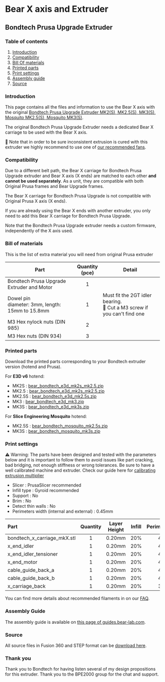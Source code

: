 # Bear X axis and Extruder

## Bondtech Prusa Upgrade Extruder

### Table of contents
  1. [Introduction](#introduction)
  1. [Compatibility](#compatibility)
  1. [Bill Of materials](#bill-of-materials)
  1. [Printed parts](#printed-parts)
  1. [Print settings](#print-settings)
  1. [Assembly guide](#assembly-guide)
  1. [Source](#source)



### Introduction

This page contains all the files and information to use the Bear X axis with the original [Bondtech Prusa Upgrade Extruder MK2(S), MK2.5(S), MK3(S), Mosquito MK2.5(S), Mosquito MK3(S)](https://www.bondtech.se/en/product-category/upgrade-kits/prusa/).

The original Bondtech Prusa Upgrade Extruder needs a dedicated Bear X carriage to be used with the Bear X axis.

:pushpin: Note that in order to be sure inconsistent extrusion is cured with this extruder we highly recommend to use one of [our recommended fans](../hotend_fan/README.md).



### Compatibility

Due to a different belt path, the Bear X carriage for Bondtech Prusa Upgrade extruder and Bear X axis (X ends) are matched to each other __and cannot be used separately__. As a unit, they are compatible with both Original Prusa frames and Bear Upgrade frames.

The Bear X carriage for Bondtech Prusa Upgrade is not compatible with Original Prusa X axis (X ends).

If you are already using the Bear X ends with another extruder, you only need to add this Bear X carriage for Bondtech Prusa Upgrade.

Note that the Bondtech Prusa Upgrade extruder needs a custom firmware, independently of the X axis used.



### Bill of materials

This is the list of extra material you will need from original Prusa extruder

| Part     | Quantity<br>(pce) | Detail |
|----------|:---------------:|--------|
| Bondtech Prusa Upgrade Extruder and Motor | 1 | |
| Dowel pin<br/>diameter: 3mm, length: 15mm to 15.8mm | 1 | Must fit the 2GT idler bearing.<br/>:pushpin: Cut a M3 screw if you can't find one |
| M3 Hex nylock nuts (DIN 985) | 2 | |
| M3 Hex nuts (DIN 934) | 3 | |



### Printed parts

Download the printed parts corresponding to your Bondtech extruder version (hotend and Prusa).

For **E3D v6** hotend:
  * MK2S : [bear_bondtech_e3d_mk2s_mk2.5.zip](printed_parts/bear_bondtech_e3d_mk2s_mk2.5.zip?raw=true)
  * MK2.5 : [bear_bondtech_e3d_mk2s_mk2.5.zip](printed_parts/bear_bondtech_e3d_mk2s_mk2.5.zip?raw=true)
  * MK2.5S : [bear_bondtech_e3d_mk2.5s.zip](printed_parts/bear_bondtech_e3d_mk2.5s.zip?raw=true)
  * MK3 : [bear_bondtech_e3d_mk3.zip](printed_parts/bear_bondtech_e3d_mk3.zip?raw=true)
  * MK3S : [bear_bondtech_e3d_mk3s.zip](printed_parts/bear_bondtech_e3d_mk3s.zip?raw=true)

For **Slice Engineering Mosquito** hotend:
  * MK2.5S : [bear_bondtech_mosquito_mk2.5s.zip](printed_parts/bear_bondtech_mosquito_mk2.5s.zip?raw=true)
  * MK3S : [bear_bondtech_mosquito_mk3s.zip](printed_parts/bear_bondtech_mosquito_mk3s.zip?raw=true)



### Print settings

:warning: Warning: The parts have been designed and tested with the parameters below and it is important to follow them to avoid issues like part cracking, bad bridging, not enough stiffness or wrong tolerances. Be sure to have a well calibrated machine and extruder. Check our guide here for [calibrating extrusion multiplier](https://guides.bear-lab.com/Guide/Extrusion+multiplier+and+filament+diameter/8?lang=en)

  * Slicer : PrusaSlicer recommended
  * Infill type : Gyroid recommended
  * Support : No
  * Brim : No
  * Detect thin walls : No
  * Perimeters width (internal and external) : 0.45mm

| Part | Quantity | Layer Height | Infill | Perimeters | Top/Bottom Layers | Filament Type |
|:-----|:--------:|:------------:|:------:|:----------:|:-----------------:|:-------------:|
| bondtech_x_carriage_mkX.stl | 1 | 0.20mm | 20% | 4 | 5 | PETG |
| x_end_idler                 | 1 | 0.20mm | 20% | 4 | 5 | PETG |
| x_end_idler_tensioner       | 1 | 0.20mm | 20% | 4 | 5 | PETG |
| x_end_motor                 | 1 | 0.20mm | 20% | 4 | 5 | PETG |
| cable_guide_back_a          | 1 | 0.20mm | 20% | 4 | 5 | PETG |
| cable_guide_back_b          | 1 | 0.20mm | 20% | 4 | 5 | PETG |
| x_carriage_back             | 1 | 0.20mm | 20% | 3 | 5 | PETG |

You can find more details about recommended filaments in on our [FAQ](https://guides.bear-lab.com/Wiki/Bear_FAQ).



### Assembly Guide

The assembly guide is available on [this page of guides.bear-lab.com](https://guides.bear-lab.com/Guide/Assembly+Guide/40).



### Source

All source files in Fusion 360 and STEP format can be [download here](source/bondtech_x_carriage_source.zip?raw=true).


### Thank you

Thank you to Bondtech for having listen several of my design propositions for this extruder. Thank you to the BPE2000 group for the chat and support.
